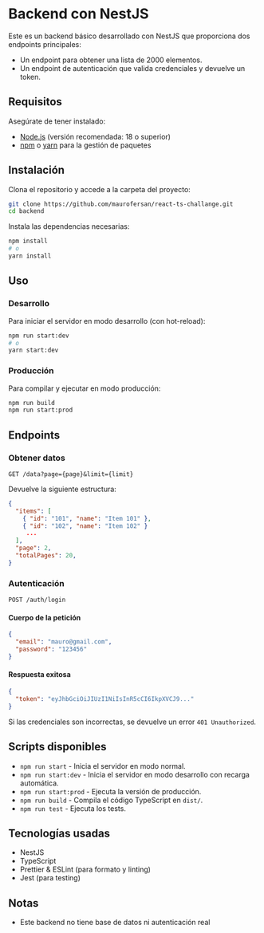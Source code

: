 # Backend con NestJS

Este es un backend básico desarrollado con NestJS que proporciona dos endpoints principales:

- Un endpoint para obtener una lista de 2000 elementos.
- Un endpoint de autenticación que valida credenciales y devuelve un token.

## Requisitos

Asegúrate de tener instalado:

- [Node.js](https://nodejs.org/) (versión recomendada: 18 o superior)
- [npm](https://www.npmjs.com/) o [yarn](https://yarnpkg.com/) para la gestión de paquetes

## Instalación

Clona el repositorio y accede a la carpeta del proyecto:

```sh
git clone https://github.com/maurofersan/react-ts-challange.git
cd backend
```

Instala las dependencias necesarias:

```sh
npm install
# o
yarn install
```

## Uso

### Desarrollo

Para iniciar el servidor en modo desarrollo (con hot-reload):

```sh
npm run start:dev
# o
yarn start:dev
```

### Producción

Para compilar y ejecutar en modo producción:

```sh
npm run build
npm run start:prod
```

## Endpoints

### Obtener datos

```http
GET /data?page={page}&limit={limit}
```

Devuelve la siguiente estructura:

```json
{
  "items": [
    { "id": "101", "name": "Item 101" },
    { "id": "102", "name": "Item 102" }
     ...
  ],
  "page": 2,
  "totalPages": 20,
}
```

### Autenticación

```http
POST /auth/login
```

#### Cuerpo de la petición

```json
{
  "email": "mauro@gmail.com",
  "password": "123456"
}
```

#### Respuesta exitosa

```json
{
  "token": "eyJhbGciOiJIUzI1NiIsInR5cCI6IkpXVCJ9..."
}
```

Si las credenciales son incorrectas, se devuelve un error `401 Unauthorized`.

## Scripts disponibles

- `npm run start` - Inicia el servidor en modo normal.
- `npm run start:dev` - Inicia el servidor en modo desarrollo con recarga automática.
- `npm run start:prod` - Ejecuta la versión de producción.
- `npm run build` - Compila el código TypeScript en `dist/`.
- `npm run test` - Ejecuta los tests.

## Tecnologías usadas

- NestJS
- TypeScript
- Prettier & ESLint (para formato y linting)
- Jest (para testing)

## Notas

- Este backend no tiene base de datos ni autenticación real
